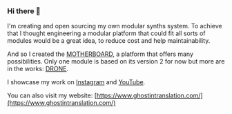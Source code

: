 ### Hi there 👋

I'm creating and open sourcing my own modular synths system. To achieve that I thought engineering a modular platform that could fit all sorts of modules would be a great idea, to reduce cost and help maintainability.

And so I created the [MOTHERBOARD](https://github.com/ghostintranslation/motherboard/), a platform that offers many possibilities. Only one module is based on its version 2 for now but more are in the works: [DRONE](https://github.com/ghostintranslation/drone/).

I showcase my work on [Instagram](https://www.instagram.com/ghostintranslation/) and [YouTube](https://www.youtube.com/c/GhostInTranslation).

You can also visit my website: [https://www.ghostintranslation.com/](https://www.ghostintranslation.com/)

